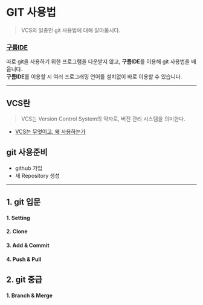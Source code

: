 # GIT 사용법
> VCS의 일종인 git 사용법에 대해 알아봅시다.

### [구름IDE](https://ide.goorm.io/)
따로 git을 사용하기 위한 프로그램을 다운받지 않고, **구름IDE**를 이용해 git 사용법을 배웁니다.  
**구름IDE**를 이용할 시 여러 프로그래밍 언어를 설치없이 바로 이용할 수 있습니다.


---
## VCS란
>VCS는 Version Control System의 약자로, 버전 관리 시스템을 의미한다.

+ [VCS는 무엇이고, 왜 사용하는가](index/VCS.md)

## git 사용준비
+ github 가입
+ 새 Repository 생성
---
## 1. git 입문
#### 1. Setting
#### 2. Clone
#### 3. Add & Commit
#### 4. Push & Pull
## 2. git 중급
#### 1. Branch & Merge


